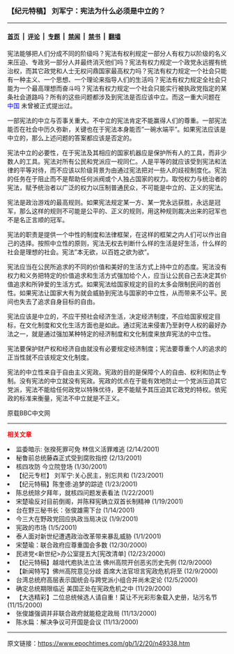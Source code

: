 ### 【纪元特稿】  刘军宁：宪法为什么必须是中立的？

---

#### [首页](../../../..?n49338) &nbsp;|&nbsp; [评论](../../../../../epoch-comment?n49338) &nbsp;|&nbsp; [专题](../../../../../epoch-special?n49338) &nbsp;|&nbsp; [禁闻](../../../../../epoch-news?n49338) &nbsp;|&nbsp; [禁书](../../../../../books?n49338) &nbsp;|&nbsp; [翻墙](https://github.com/gfw-breaker/nogfw/blob/master/README.md?n49338)


<div class="post_content" id="artbody" itemprop="articleBody">
 <!-- article content begin -->
 <p>
  宪法能够把人们分成不同的阶级吗？宪法有权利规定一部分人有权力以阶级的名义来压迫、专政另一部分人并最终消灭他们吗？宪法有权力规定一个政党永远握有统治权，而其它政党和人士无权问鼎国家最高权力吗？宪法有权力规定一个社会只能有一种主义、一个思想、一个理论来指导人们的生活吗？宪法有权力规定全社会只能为一个最高理想而奋斗吗？宪法有权力规定一个社会只能实行被执政党指定的某条社会道路吗？所有的这些问题都涉及到宪法是否应该中立。而这一重大问题在
  <ok href="http://www3.epochtimes.com/news/epochnews/main/2.html">
   <font color="blue">
    中国
   </font>
  </ok>
  未曾被正式提出过。
 </p>
 <p>
  一部宪法的中立与否事关重大。不中立的宪法肯定不能赢得人们的尊重。一部宪法能否在社会中历久弥新，关键也在于宪法本身能否”一碗水端平”。如果宪法应该是中立的，那么上述问题的答案都应该是否定的。
 </p>
 <p>
  宪法中立的必要性，在于宪法及其相应的国家机器应是保护所有人的工具，而非少数人的工具。宪法对所有公民和党派应一视同仁。人是平等的就应该受到宪法和法律的平等对待，而不应该以阶级背景为由通过宪法把对一些人的歧视制度化。宪法的任务在于阻止而不是帮助任何派阀或个人独占国家的权力。取悦权力与统治者的宪法，赋予统治者以广泛的权力以压制普通民众，不可能是中立的、正义的宪法。
 </p>
 <p>
  宪法是政治游戏的最高规则。如果宪法规定某一方、某一党永远获胜，永远是冠军，那么这样的规则不可能是公平的、正义的规则，用这种规则裁决出来的冠军也不是名正言顺的冠军。
 </p>
 <p>
  宪法的职责是提供一个中性的制度和法律框架，在这样的框架之内人们可以作出自己的选择。按照中立性的原则，宪法无权去判断什么样的生活是好生活，什么样的社会是理想的社会。宪法”本无欲，以百姓之欲为欲”。
 </p>
 <p>
  宪法应当在公民所追求的不同的价值和美好的生活方式上持中立的态度。宪法没有权力和义务把特定的价值追求和生活方式强加给个人，应当让公民自己去决定其价值追求和所钟爱的生活方式。如果宪法给国家规定的目的太多会限制民间的首创性。如果宪法让国家大有为就会威胁到宪法与国家的中立性，从而带来不公平。民间也失去了追求自身目标的自由。
 </p>
 <p>
  宪法应该是中立的，不应干预社会经济生活，决定经济制度，不应给国家规定目标，在文化制度和文化生活方面也是如此。通过宪法来侵害乃至剥夺人权的最好办法之一，就是通过强加某种特定的经济制度和文化制度来放弃宪法的中立性。
 </p>
 <p>
  宪法要保护财产权和经济自由就没有必要规定经济制度；宪法要尊重个人的追求的正当性就不应该规定文化制度。
 </p>
 <p>
  宪法的中立性来自于自由主义宪政。宪政的目的是保障个人的自由、权利和防止专制。没有宪法的中立就没有宪政。宪政的优点在于能有效地防止一个党派压迫其它党派，宪法不能给任何政党以特殊优待，更不能赋予其压迫其它政党的特权。依宪政的标准来衡量，宪法不中立就是不正义。
 </p>
 <p>
  原载BBC中文网
 </p>
 <hr/>
 <p>
  <b>
   <font color="red">
    相关文章
   </font>
  </b>
  <br/>
 </p>
 <li>
  <ok href="http://epochtimes.com/news/epochnews/newscontent.asp?ID=47260" target="_blank">
   监委暗示: 张揆死罪可免 林信义活罪难逃
  </ok>
  (2/14/2001)
  <li>
   <ok href="http://epochtimes.com/news/epochnews/newscontent.asp?ID=46710" target="_blank">
    秘鲁前总统藤森正式受到腐败指控
   </ok>
   (2/13/2001)
   <li>
    <ok href="http://epochtimes.com/news/epochnews/newscontent.asp?ID=40902" target="_blank">
     核四攻防 今立院登场
    </ok>
    (1/30/2001)
    <li>
     <ok href="http://epochtimes.com/news/epochnews/newscontent.asp?ID=38631" target="_blank">
      【纪元专栏】 刘军宁:关心民主，别忘共和
     </ok>
     (1/23/2001)
     <li>
      <ok href="http://epochtimes.com/news/epochnews/newscontent.asp?ID=38563" target="_blank">
       【纪元特稿】陈奎德:追梦的踪迹
      </ok>
      (1/23/2001)
      <li>
       <ok href="http://epochtimes.com/news/epochnews/newscontent.asp?ID=38067" target="_blank">
        陈总统除夕拜年，就核四问题发表看法
       </ok>
       (1/22/2001)
       <li>
        <ok href="http://epochtimes.com/news/epochnews/newscontent.asp?ID=37157" target="_blank">
         宋楚瑜反对目前倒阁，并陈释宪确立双首长制精神
        </ok>
        (1/19/2001)
        <li>
         <ok href="http://epochtimes.com/news/epochnews/newscontent.asp?ID=34318" target="_blank">
          台在野三秘书长：张俊雄需下台
         </ok>
         (1/14/2001)
         <li>
          <ok href="http://epochtimes.com/news/epochnews/newscontent.asp?ID=31754" target="_blank">
           今三大在野政党回应执政当局决议
          </ok>
          (1/9/2001)
          <li>
           <ok href="http://epochtimes.com/news/epochnews/newscontent.asp?ID=29971" target="_blank">
            宪政的市场
           </ok>
           (1/5/2001)
           <li>
            <ok href="http://epochtimes.com/news/epochnews/newscontent.asp?ID=28545" target="_blank">
             泰人面对新世纪遭遇政治改革带来暴乱威胁
            </ok>
            (1/1/2001)
            <li>
             <ok href="http://epochtimes.com/news/epochnews/newscontent.asp?ID=28116" target="_blank">
              宋楚瑜：联合政府应尊重国会多数
             </ok>
             (12/30/2000)
             <li>
              <ok href="http://epochtimes.com/news/epochnews/newscontent.asp?ID=26346" target="_blank">
               民进党&lt;新世纪&gt;办公室提五大[宪改清单]
              </ok>
              (12/23/2000)
              <li>
               <ok href="http://epochtimes.com/news/epochnews/newscontent.asp?ID=23304" target="_blank">
                【纪元特稿】越俎代庖执法立法  佛州高院开创恶劣历史先例
               </ok>
               (12/9/2000)
               <li>
                <ok href="http://epochtimes.com/news/epochnews/newscontent.asp?ID=23092" target="_blank">
                 【新闻特写】佛州高院意见分歧  首席大法官坦言宪政危机将至
                </ok>
                (12/9/2000)
                <li>
                 <ok href="http://epochtimes.com/news/epochnews/newscontent.asp?ID=22156" target="_blank">
                  台湾总统府高层表示国统会与跨党派小组合并尚未定论
                 </ok>
                 (12/5/2000)
                 <li>
                  <ok href="http://epochtimes.com/news/epochnews/newscontent.asp?ID=21032" target="_blank">
                   确定总统期限临近 美国正处在宪政危机之中
                  </ok>
                  (11/29/2000)
                  <li>
                   <ok href="http://epochtimes.com/news/epochnews/newscontent.asp?ID=9599" target="_blank">
                    【大选精彩】二位总统候选人请自重！莫让不光彩形象载入史册，玷污名节
                   </ok>
                   (11/15/2000)
                   <li>
                    <ok href="http://epochtimes.com/news/epochnews/newscontent.asp?ID=9384" target="_blank">
                     张俊雄强调并非联合政府就能稳定政局
                    </ok>
                    (11/13/2000)
                    <li>
                     <ok href="http://epochtimes.com/news/epochnews/newscontent.asp?ID=9382" target="_blank">
                      陈水扁：解决争议可开国是会议
                     </ok>
                     (11/13/2000)
                     <br/>
                     <!-- article content end -->
                     <div id="below_article_ad">
                     </div>
                    </li>
                   </li>
                  </li>
                 </li>
                </li>
               </li>
              </li>
             </li>
            </li>
           </li>
          </li>
         </li>
        </li>
       </li>
      </li>
     </li>
    </li>
   </li>
  </li>
 </li>
</div>


---

原文链接：https://www.epochtimes.com/gb/1/2/20/n49338.htm